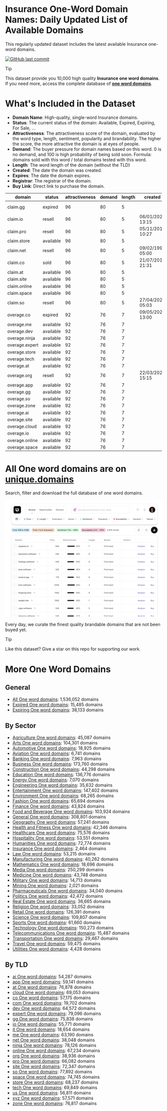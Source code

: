 
# **Insurance One-Word Domain Names**: Daily Updated List of Available Domains

This regularly updated dataset includes the latest available Insurance one-word domains.

[![GitHub last commit](https://img.shields.io/github/last-commit/UniqueDomains/insurance-oneword-domains.svg?style=flat)]() 

> [!TIP]
> This dataset provide you 10,000 high quality **Insurance one word domains**.
> If you need more, access the complete database of **[one word domains](https://unique.domains?utm_source=github&utm_medium=dataset&utm_campaign=Insurance&utm_content=description.top)**.

# What's Included in the Dataset

- **Domain Name**: High-quality, single-word Insurance domains.
- **Status**: The current status of the domain: Available, Expired, Expiring, For Sale, ...
- **Attractiveness**: The attractiveness score of the domain, evaluated by the word type, length, sentiment, popularity and brandability. The higher the score, the more attractive the domain is at eyes of people.
- **Demand**: The buyer pressure for domain names based on this word. 0 is no demand, and 100 is high probability of being sold soon. Formula: domains sold with this word / total domains tested with this word.
- **Length**: The word length of the domain (without the TLD)
- **Created**: The date the domain was created.
- **Expires**: The date the domain expires.
- **Registrar**: The registrar of the domain.
- **Buy Link**: Direct link to purchase the domain.

| domain         | status    | attractiveness | demand | length | created          | expires          | registrar                                  | sectors                    |
| -------------- | --------- | -------------- | ------ | ------ | ---------------- | ---------------- | ------------------------------------------ | -------------------------- |
| claim.gg       | expired   | 96             | 80     | 5      |                  |                  | NameCheap, Inc (https://www.namecheap.com) | Business,Insurance,Law     |
| claim.io       | resell    | 96             | 80     | 5      | 06/01/2022 13:15 | 06/01/2026 13:15 | GoDaddy.com, LLC                           | Business,Insurance,Law     |
| claim.pro      | resell    | 96             | 80     | 5      | 05/11/2019 10:27 | 05/11/2025 10:27 | GKG.NET, INC.                              | Business,Insurance,Law     |
| claim.store    | available | 96             | 80     | 5      |                  |                  |                                            | Business,Insurance,Law     |
| claim.net      | resell    | 96             | 80     | 5      | 09/02/1997 05:00 | 10/02/2026 05:00 | TurnCommerce, Inc. DBA NameBright.com      | Business,Insurance,Law     |
| claim.co       | sold      | 96             | 80     | 5      | 21/07/2010 21:31 | 20/07/2026 23:59 | Key-Systems GmbH                           | Business,Insurance,Law     |
| claim.at       | available | 96             | 80     | 5      |                  |                  |                                            | Business,Insurance,Law     |
| claim.site     | available | 96             | 80     | 5      |                  |                  |                                            | Business,Insurance,Law     |
| claim.online   | available | 96             | 80     | 5      |                  |                  |                                            | Business,Insurance,Law     |
| claim.space    | available | 96             | 80     | 5      |                  |                  |                                            | Business,Insurance,Law     |
| claim.so       | resell    | 96             | 80     | 5      | 27/04/2023 05:03 | 27/04/2026 05:03 | SOSTEC TECHNOLOGIES_LR                     | Business,Insurance,Law     |
| overage.co     | expired   | 92             | 76     | 7      | 09/05/2024 13:00 | 09/05/2025 13:00 | Dynadot Inc                                | Business,Finance,Insurance |
| overage.me     | available | 92             | 76     | 7      |                  |                  |                                            | Business,Finance,Insurance |
| overage.dev    | available | 92             | 76     | 7      |                  |                  |                                            | Business,Finance,Insurance |
| overage.ninja  | available | 92             | 76     | 7      |                  |                  |                                            | Business,Finance,Insurance |
| overage.expert | available | 92             | 76     | 7      |                  |                  |                                            | Business,Finance,Insurance |
| overage.store  | available | 92             | 76     | 7      |                  |                  |                                            | Business,Finance,Insurance |
| overage.tech   | available | 92             | 76     | 7      |                  |                  |                                            | Business,Finance,Insurance |
| overage.at     | available | 92             | 76     | 7      |                  |                  |                                            | Business,Finance,Insurance |
| overage.org    | resell    | 92             | 76     | 7      | 22/03/2024 15:15 | 22/03/2026 15:15 | GoDaddy.com, LLC                           | Business,Finance,Insurance |
| overage.app    | available | 92             | 76     | 7      |                  |                  |                                            | Business,Finance,Insurance |
| overage.gg     | available | 92             | 76     | 7      |                  |                  |                                            | Business,Finance,Insurance |
| overage.so     | available | 92             | 76     | 7      |                  |                  |                                            | Business,Finance,Insurance |
| overage.zone   | available | 92             | 76     | 7      |                  |                  |                                            | Business,Finance,Insurance |
| overage.ai     | available | 92             | 76     | 7      |                  |                  |                                            | Business,Finance,Insurance |
| overage.site   | available | 92             | 76     | 7      |                  |                  |                                            | Business,Finance,Insurance |
| overage.cloud  | available | 92             | 76     | 7      |                  |                  |                                            | Business,Finance,Insurance |
| overage.io     | available | 92             | 76     | 7      |                  |                  |                                            | Business,Finance,Insurance |
| overage.online | available | 92             | 76     | 7      |                  |                  |                                            | Business,Finance,Insurance |
| overage.space  | available | 92             | 76     | 7      |                  |                  |                                            | Business,Finance,Insurance |

# All One word domains are on [unique.domains](https://unique.domains?utm_source=github&utm_medium=dataset&utm_campaign=Insurance&utm_content=description.bottom)

Search, filter and download the full database of one word domains.

[![Access the only remaining good domain names, before your competitors.](https://github.com/UniqueDomains/insurance-oneword-domains/blob/main/unique.domains.jpg?raw=true)](https://unique.domains?utm_source=github&utm_medium=dataset&utm_campaign=Insurance&utm_content=description.image)

Every day, we curate the finest quality brandable domains that are not been buyed yet.

> [!TIP]
> Like this dataset? Give a star on this repo for supporting our work.

# More One Word Domains

## General

- [All One word domains](https://github.com/UniqueDomains/oneword-domains): 1,536,052 domains
- [Expired One word domains](https://github.com/UniqueDomains/expired-oneword-domains): 15,485 domains
- [Expiring One word domains](https://github.com/UniqueDomains/expiring-oneword-domains): 38,133 domains
## By Sector

- [Agriculture One word domains](https://github.com/UniqueDomains/agriculture-oneword-domains): 45,087 domains
- [Arts One word domains](https://github.com/UniqueDomains/arts-oneword-domains): 104,301 domains
- [Automotive One word domains](https://github.com/UniqueDomains/automotive-oneword-domains): 18,925 domains
- [Aviation One word domains](https://github.com/UniqueDomains/aviation-oneword-domains): 6,741 domains
- [Banking One word domains](https://github.com/UniqueDomains/banking-oneword-domains): 7,963 domains
- [Business One word domains](https://github.com/UniqueDomains/business-oneword-domains): 173,760 domains
- [Construction One word domains](https://github.com/UniqueDomains/construction-oneword-domains): 44,298 domains
- [Education One word domains](https://github.com/UniqueDomains/education-oneword-domains): 136,776 domains
- [Energy One word domains](https://github.com/UniqueDomains/energy-oneword-domains): 7,070 domains
- [Engineering One word domains](https://github.com/UniqueDomains/engineering-oneword-domains): 35,632 domains
- [Entertainment One word domains](https://github.com/UniqueDomains/entertainment-oneword-domains): 147,402 domains
- [Environment One word domains](https://github.com/UniqueDomains/environment-oneword-domains): 68,265 domains
- [Fashion One word domains](https://github.com/UniqueDomains/fashion-oneword-domains): 65,694 domains
- [Finance One word domains](https://github.com/UniqueDomains/finance-oneword-domains): 43,824 domains
- [Food and Beverage One word domains](https://github.com/UniqueDomains/food-and-beverage-oneword-domains): 103,924 domains
- [General One word domains](https://github.com/UniqueDomains/general-oneword-domains): 308,801 domains
- [Geography One word domains](https://github.com/UniqueDomains/geography-oneword-domains): 57,241 domains
- [Health and Fitness One word domains](https://github.com/UniqueDomains/health-and-fitness-oneword-domains): 42,346 domains
- [Healthcare One word domains](https://github.com/UniqueDomains/healthcare-oneword-domains): 75,576 domains
- [Hospitality One word domains](https://github.com/UniqueDomains/hospitality-oneword-domains): 53,551 domains
- [Humanities One word domains](https://github.com/UniqueDomains/humanities-oneword-domains): 72,774 domains
- [Insurance One word domains](https://github.com/UniqueDomains/insurance-oneword-domains): 2,464 domains
- [Law One word domains](https://github.com/UniqueDomains/law-oneword-domains): 53,215 domains
- [Manufacturing One word domains](https://github.com/UniqueDomains/manufacturing-oneword-domains): 40,262 domains
- [Mathematics One word domains](https://github.com/UniqueDomains/mathematics-oneword-domains): 18,696 domains
- [Media One word domains](https://github.com/UniqueDomains/media-oneword-domains): 250,299 domains
- [Medicine One word domains](https://github.com/UniqueDomains/medicine-oneword-domains): 43,748 domains
- [Military One word domains](https://github.com/UniqueDomains/military-oneword-domains): 14,713 domains
- [Mining One word domains](https://github.com/UniqueDomains/mining-oneword-domains): 2,021 domains
- [Pharmaceuticals One word domains](https://github.com/UniqueDomains/pharmaceuticals-oneword-domains): 34,040 domains
- [Politics One word domains](https://github.com/UniqueDomains/politics-oneword-domains): 42,472 domains
- [Real Estate One word domains](https://github.com/UniqueDomains/real-estate-oneword-domains): 36,665 domains
- [Religion One word domains](https://github.com/UniqueDomains/religion-oneword-domains): 33,052 domains
- [Retail One word domains](https://github.com/UniqueDomains/retail-oneword-domains): 126,391 domains
- [Science One word domains](https://github.com/UniqueDomains/science-oneword-domains): 109,807 domains
- [Sports One word domains](https://github.com/UniqueDomains/sports-oneword-domains): 61,660 domains
- [Technology One word domains](https://github.com/UniqueDomains/technology-oneword-domains): 150,273 domains
- [Telecommunications One word domains](https://github.com/UniqueDomains/telecommunications-oneword-domains): 15,487 domains
- [Transportation One word domains](https://github.com/UniqueDomains/transportation-oneword-domains): 29,467 domains
- [Travel One word domains](https://github.com/UniqueDomains/travel-oneword-domains): 59,475 domains
- [Utilities One word domains](https://github.com/UniqueDomains/utilities-oneword-domains): 4,428 domains
## By TLD

- [ai One word domains](https://github.com/UniqueDomains/ai-oneword-domains): 54,287 domains
- [app One word domains](https://github.com/UniqueDomains/app-oneword-domains): 59,141 domains
- [at One word domains](https://github.com/UniqueDomains/at-oneword-domains): 76,878 domains
- [cloud One word domains](https://github.com/UniqueDomains/cloud-oneword-domains): 69,053 domains
- [co One word domains](https://github.com/UniqueDomains/co-oneword-domains): 57,175 domains
- [com One word domains](https://github.com/UniqueDomains/com-oneword-domains): 19,702 domains
- [dev One word domains](https://github.com/UniqueDomains/dev-oneword-domains): 64,572 domains
- [expert One word domains](https://github.com/UniqueDomains/expert-oneword-domains): 79,096 domains
- [gg One word domains](https://github.com/UniqueDomains/gg-oneword-domains): 75,838 domains
- [io One word domains](https://github.com/UniqueDomains/io-oneword-domains): 55,771 domains
- [it One word domains](https://github.com/UniqueDomains/it-oneword-domains): 18,654 domains
- [me One word domains](https://github.com/UniqueDomains/me-oneword-domains): 63,190 domains
- [net One word domains](https://github.com/UniqueDomains/net-oneword-domains): 38,048 domains
- [ninja One word domains](https://github.com/UniqueDomains/ninja-oneword-domains): 78,126 domains
- [online One word domains](https://github.com/UniqueDomains/online-oneword-domains): 67,234 domains
- [org One word domains](https://github.com/UniqueDomains/org-oneword-domains): 38,936 domains
- [pro One word domains](https://github.com/UniqueDomains/pro-oneword-domains): 66,082 domains
- [site One word domains](https://github.com/UniqueDomains/site-oneword-domains): 72,347 domains
- [so One word domains](https://github.com/UniqueDomains/so-oneword-domains): 77,892 domains
- [space One word domains](https://github.com/UniqueDomains/space-oneword-domains): 74,745 domains
- [store One word domains](https://github.com/UniqueDomains/store-oneword-domains): 68,237 domains
- [tech One word domains](https://github.com/UniqueDomains/tech-oneword-domains): 69,849 domains
- [us One word domains](https://github.com/UniqueDomains/us-oneword-domains): 56,811 domains
- [xyz One word domains](https://github.com/UniqueDomains/xyz-oneword-domains): 57,571 domains
- [zone One word domains](https://github.com/UniqueDomains/zone-oneword-domains): 76,817 domains
        